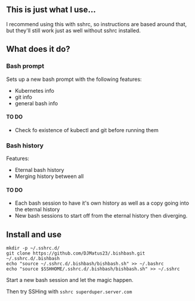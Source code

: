 ## This is just what I use...

I recommend using this with sshrc, so instructions are based around that, but they'll still work just as well without sshrc installed.

## What does it do?

### Bash prompt

Sets up a new bash prompt with the following features:

* Kubernetes info
* git info
* general bash info

#### TO DO

* Check fo existence of kubectl and git before running them

### Bash history

Features:

* Eternal bash history
* Merging history between all 

#### TO DO

* Each bash session to have it's own history as well as a copy going into the eternal history
* New bash sessions to start off from the eternal history then diverging.

## Install and use

```
mkdir -p ~/.sshrc.d/
git clone https://github.com/DJMatus23/.bishbash.git ~/.sshrc.d/.bishbash
echo "source ~/.sshrc.d/.bishbash/bishbash.sh" >> ~/.bashrc
echo "source $SSHHOME/.sshrc.d/.bishbash/bishbash.sh" >> ~/.sshrc
```

Start a new bash session and let the magic happen.

Then try SSHing with `sshrc superduper.server.com`